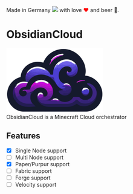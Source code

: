 Made in Germany <img src="https://upload.wikimedia.org/wikipedia/commons/thumb/b/ba/Flag_of_Germany.svg/2560px-Flag_of_Germany.svg.png" width="20"> with love <font color="red">❤</font> and beer 🍺.
# ObsidianCloud
<img src="icon.png" alt="ObsidianCloud Icon"><br>
ObsidianCloud is a Minecraft Cloud orchestrator
## Features
- [x] Single Node support
- [ ] Multi Node support
- [x] Paper/Purpur support
- [ ] Fabric support
- [ ] Forge support
- [ ] Velocity support